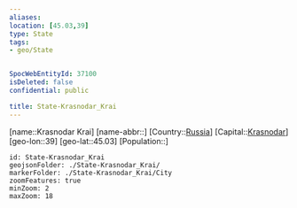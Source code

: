 ```yaml
---
aliases: 
location: [45.03,39]
type: State
tags:
- geo/State


SpocWebEntityId: 37100
isDeleted: false
confidential: public

title: State-Krasnodar_Krai
---
```

[name::Krasnodar Krai]
[name-abbr::]
[Country::[Russia](geo/Continent/Europe/Russia.md)]
[Capital::[Krasnodar](geo/Continent/Europe/Russia/City/Krasnodar.md)]
[geo-lon::39]
[geo-lat::45.03]
[Population::]



```leaflet
id: State-Krasnodar_Krai
geojsonFolder: ./State-Krasnodar_Krai/
markerFolder: ./State-Krasnodar_Krai/City
zoomFeatures: true 
minZoom: 2 
maxZoom: 18
```


